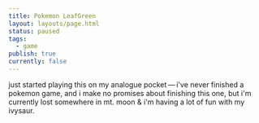 ```yaml
---
title: Pokemon LeafGreen
layout: layouts/page.html
status: paused
tags:
  - game
publish: true
currently: false
---
```

just started playing this on my analogue pocket — i've never finished a pokemon game, and i make no promises about finishing this one, but i'm currently lost somewhere in mt. moon & i'm having a lot of fun with my ivysaur.